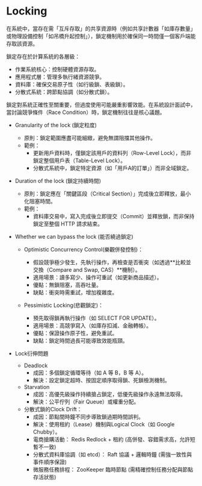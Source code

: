 # Locking

在系統中，當存在需「互斥存取」的共享資源時（例如共享計數器「如庫存數量」或物理設備控制「如吊橋升起控制」），鎖定機制用於確保同一時間僅一個客戶端能存取該資源。

鎖定存在於計算系統的各層級：

- 作業系統核心：控制硬體資源存取。
- 應用程式層：管理多執行緒資源競爭。
- 資料庫：確保交易原子性（如行級鎖、表級鎖）。
- 分散式系統：跨節點協調（如分散式鎖）。

鎖定對系統正確性至關重要，但過度使用可能嚴重影響效能。在系統設計面試中，當討論競爭條件（Race Condition）時，鎖定機制往往是核心議題。

- Granularity of the lock (鎖定粒度)

  - 原則：鎖定範圍應盡可能細緻，避免無謂阻擋其他操作。
  - 範例：
    - 更新用戶資料時，僅鎖定該用戶的資料列（Row-Level Lock），而非鎖定整個用戶表（Table-Level Lock）。
    - 分散式系統中，鎖定特定資源（如「用戶A的訂單」）而非全域鎖定。

- Duration of the lock (鎖定持續時間)

  - 原則：鎖定應在「關鍵區段（Critical Section）」完成後立即釋放，最小化阻塞時間。
  - 範例：
    - 資料庫交易中，寫入完成後立即提交（Commit）並釋放鎖，而非保持鎖定至整個 HTTP 請求結束。

- Whether we can bypass the lock (能否繞過鎖定)

  - Optimistic Concurrency Control(樂觀併發控制)：

    - 假設競爭極少發生，先執行操作，再檢查是否衝突（如透過**比較並交換（Compare and Swap, CAS）**機制）。
    - 適用場景：讀多寫少、操作可重試（如更新商品描述）。
    - 優點：無鎖阻塞，高吞吐量。
    - 缺點：衝突時需重試，增加複雜度。

  - Pessimistic Locking(悲觀鎖定)：
    - 預先取得鎖再執行操作（如 SELECT FOR UPDATE）。
    - 適用場景：高競爭寫入（如庫存扣減、金融轉帳）。
    - 優點：保證操作原子性，避免重試。
    - 缺點：鎖定時間過長可能導致效能瓶頸。

- Lock衍伸問題
  - Deadlock
    - 成因：多個鎖定循環等待（如 A 等 B，B 等 A）。
    - 解決：設定鎖定超時、按固定順序取得鎖、死鎖檢測機制。
  - Starvation
    - 成因：高優先級操作持續搶占鎖定，低優先級操作永遠無法取得。
    - 解決：公平佇列（Fair Queue）或權重分配。
  - 分散式鎖的Clock Drift：
    - 成因：節點間時鐘不同步導致鎖過期時間誤判。
    - 解決：使用租約（Lease）機制與Logical Clock（如 Google Chubby）。
    - 電商搶購活動： Redis Redlock + 租約 (高併發、容錯需求高，允許短暫不一致)
    - 分散式資料庫協調（如 etcd）： Raft 協議 + 邏輯時鐘 (需強一致性與事件順序保證)
    - 微服務任務排程： ZooKeeper 臨時節點 (需精確控制任務分配與節點存活狀態)
